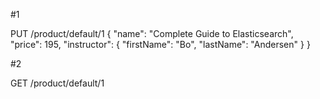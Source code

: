 #1

PUT /product/default/1
{
  "name": "Complete Guide to Elasticsearch",
  "price": 195,
  "instructor": {
    "firstName": "Bo",
    "lastName": "Andersen"
  }
}

#2

GET /product/default/1